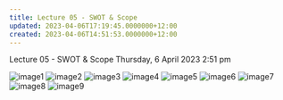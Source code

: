 ```yaml
---
title: Lecture 05 - SWOT & Scope
updated: 2023-04-06T17:19:45.0000000+12:00
created: 2023-04-06T14:51:53.0000000+12:00
---
```


Lecture 05 - SWOT & Scope
Thursday, 6 April 2023
2:51 pm

![image1](../../../../resources/3c38ffca6a7849f68019d9223ba5e0c1.png)
![image2](../../../../resources/99345036d0de4f16936cf47e34aec4d8.png)
![image3](../../../../resources/654663b7f39940c389a63d443bafd8ff.png)
![image4](../../../../resources/6f8c21f317e0430f9108c9af7b4bdde5.png)
![image5](../../../../resources/9407ae0377734e2c80abf4380c0b1d1b.png)
![image6](../../../../resources/aa1c034acae94a69a64ad367903caa26.png)
![image7](../../../../resources/33c828e15158498b8d63598e43a1f1b3.png)
![image8](../../../../resources/c9288de44d7a47a08830c17613501a8d.png)
![image9](../../../../resources/b5c2667db0744e56bdb9156ca3cba08c.png)
